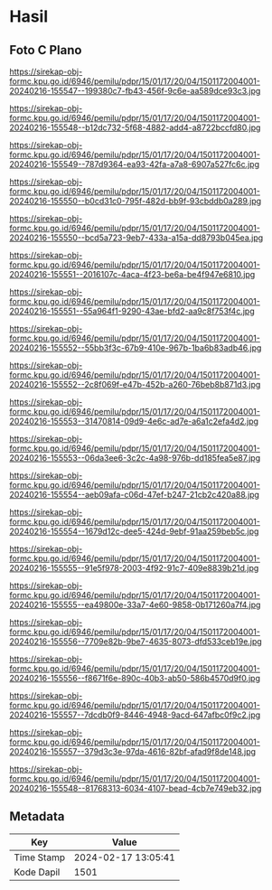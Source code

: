 # Hasil

## Foto C Plano

https://sirekap-obj-formc.kpu.go.id/6946/pemilu/pdpr/15/01/17/20/04/1501172004001-20240216-155547--199380c7-fb43-456f-9c6e-aa589dce93c3.jpg

https://sirekap-obj-formc.kpu.go.id/6946/pemilu/pdpr/15/01/17/20/04/1501172004001-20240216-155548--b12dc732-5f68-4882-add4-a8722bccfd80.jpg

https://sirekap-obj-formc.kpu.go.id/6946/pemilu/pdpr/15/01/17/20/04/1501172004001-20240216-155549--787d9364-ea93-42fa-a7a8-6907a527fc6c.jpg

https://sirekap-obj-formc.kpu.go.id/6946/pemilu/pdpr/15/01/17/20/04/1501172004001-20240216-155550--b0cd31c0-795f-482d-bb9f-93cbddb0a289.jpg

https://sirekap-obj-formc.kpu.go.id/6946/pemilu/pdpr/15/01/17/20/04/1501172004001-20240216-155550--bcd5a723-9eb7-433a-a15a-dd8793b045ea.jpg

https://sirekap-obj-formc.kpu.go.id/6946/pemilu/pdpr/15/01/17/20/04/1501172004001-20240216-155551--2016107c-4aca-4f23-be6a-be4f947e6810.jpg

https://sirekap-obj-formc.kpu.go.id/6946/pemilu/pdpr/15/01/17/20/04/1501172004001-20240216-155551--55a964f1-9290-43ae-bfd2-aa9c8f753f4c.jpg

https://sirekap-obj-formc.kpu.go.id/6946/pemilu/pdpr/15/01/17/20/04/1501172004001-20240216-155552--55bb3f3c-67b9-410e-967b-1ba6b83adb46.jpg

https://sirekap-obj-formc.kpu.go.id/6946/pemilu/pdpr/15/01/17/20/04/1501172004001-20240216-155552--2c8f069f-e47b-452b-a260-76beb8b871d3.jpg

https://sirekap-obj-formc.kpu.go.id/6946/pemilu/pdpr/15/01/17/20/04/1501172004001-20240216-155553--31470814-09d9-4e6c-ad7e-a6a1c2efa4d2.jpg

https://sirekap-obj-formc.kpu.go.id/6946/pemilu/pdpr/15/01/17/20/04/1501172004001-20240216-155553--06da3ee6-3c2c-4a98-976b-dd185fea5e87.jpg

https://sirekap-obj-formc.kpu.go.id/6946/pemilu/pdpr/15/01/17/20/04/1501172004001-20240216-155554--aeb09afa-c06d-47ef-b247-21cb2c420a88.jpg

https://sirekap-obj-formc.kpu.go.id/6946/pemilu/pdpr/15/01/17/20/04/1501172004001-20240216-155554--1679d12c-dee5-424d-9ebf-91aa259beb5c.jpg

https://sirekap-obj-formc.kpu.go.id/6946/pemilu/pdpr/15/01/17/20/04/1501172004001-20240216-155555--91e5f978-2003-4f92-91c7-409e8839b21d.jpg

https://sirekap-obj-formc.kpu.go.id/6946/pemilu/pdpr/15/01/17/20/04/1501172004001-20240216-155555--ea49800e-33a7-4e60-9858-0b171260a7f4.jpg

https://sirekap-obj-formc.kpu.go.id/6946/pemilu/pdpr/15/01/17/20/04/1501172004001-20240216-155556--7709e82b-9be7-4635-8073-dfd533ceb19e.jpg

https://sirekap-obj-formc.kpu.go.id/6946/pemilu/pdpr/15/01/17/20/04/1501172004001-20240216-155556--f8671f6e-890c-40b3-ab50-586b4570d9f0.jpg

https://sirekap-obj-formc.kpu.go.id/6946/pemilu/pdpr/15/01/17/20/04/1501172004001-20240216-155557--7dcdb0f9-8446-4948-9acd-647afbc0f9c2.jpg

https://sirekap-obj-formc.kpu.go.id/6946/pemilu/pdpr/15/01/17/20/04/1501172004001-20240216-155557--379d3c3e-97da-4616-82bf-afad9f8de148.jpg

https://sirekap-obj-formc.kpu.go.id/6946/pemilu/pdpr/15/01/17/20/04/1501172004001-20240216-155548--81768313-6034-4107-bead-4cb7e749eb32.jpg


## Metadata

| Key        | Value               |
| ---------- | ------------------- |
| Time Stamp | 2024-02-17 13:05:41 |
| Kode Dapil | 1501                |



